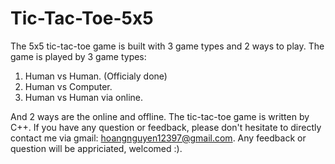 # Tic-Tac-Toe-5x5
The 5x5 tic-tac-toe game is built with 3 game types and 2 ways to play. 
The game is played by 3 game types:
1. Human vs Human. (Officialy done)
2. Human vs Computer.
3. Human vs Human via online.

And 2 ways are the online and offline. The tic-tac-toe game is written by C++.
If you have any question or feedback, please don't hesitate to directly contact me via gmail: hoangnguyen12397@gmail.com. Any feedback or question will be appriciated, welcomed :).
